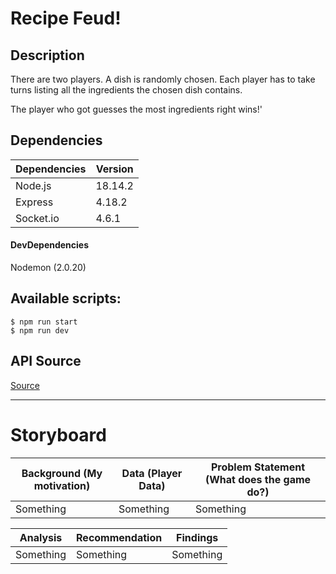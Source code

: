 # Recipe Feud!

## Description
There are two players. A dish is randomly chosen. Each player has to take turns listing all the ingredients the chosen dish contains.

The player who got guesses the most ingredients right wins!'

## Dependencies
Dependencies | Version
-|-
Node.js | 18.14.2
Express | 4.18.2
Socket.io | 4.6.1

#### DevDependencies
Nodemon (2.0.20)

## Available scripts:
```
$ npm run start
$ npm run dev
```

## API Source
[Source](https://www.themealdb.com/)

---

# Storyboard

Background (My motivation) | Data (Player Data) | Problem Statement (What does the game do?) |
-|-|-|
Something | Something | Something


Analysis | Recommendation | Findings
-|-|-|
Something | Something | Something



